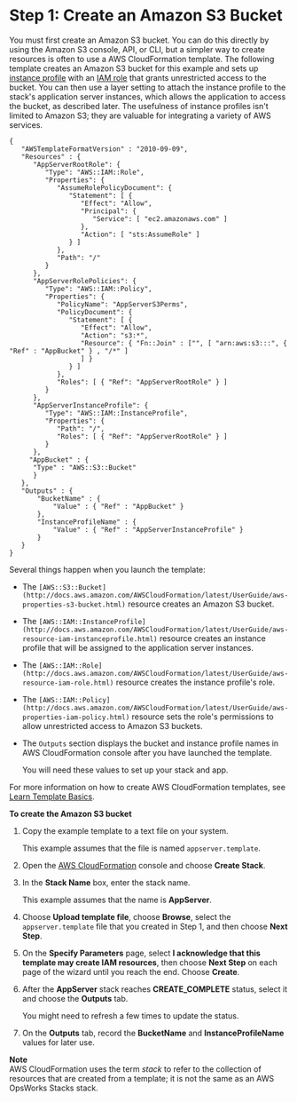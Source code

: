 # Step 1: Create an Amazon S3 Bucket<a name="using-s3-bucket"></a>

You must first create an Amazon S3 bucket\. You can do this directly by using the Amazon S3 console, API, or CLI, but a simpler way to create resources is often to use a AWS CloudFormation template\. The following template creates an Amazon S3 bucket for this example and sets up [instance profile](http://docs.aws.amazon.com/IAM/latest/UserGuide/instance-profiles.html) with an [IAM role](http://docs.aws.amazon.com/IAM/latest/UserGuide/WorkingWithRoles.html) that grants unrestricted access to the bucket\. You can then use a layer setting to attach the instance profile to the stack's application server instances, which allows the application to access the bucket, as described later\. The usefulness of instance profiles isn't limited to Amazon S3; they are valuable for integrating a variety of AWS services\. 

```
{
   "AWSTemplateFormatVersion" : "2010-09-09",
   "Resources" : {
      "AppServerRootRole": {
         "Type": "AWS::IAM::Role",
         "Properties": {
            "AssumeRolePolicyDocument": {
               "Statement": [ {
                  "Effect": "Allow",
                  "Principal": {
                     "Service": [ "ec2.amazonaws.com" ]
                  },
                  "Action": [ "sts:AssumeRole" ]
               } ]
            },
            "Path": "/"
         }
      },
      "AppServerRolePolicies": {
         "Type": "AWS::IAM::Policy",
         "Properties": {
            "PolicyName": "AppServerS3Perms",
            "PolicyDocument": {
               "Statement": [ {
                  "Effect": "Allow",
                  "Action": "s3:*",
                  "Resource": { "Fn::Join" : ["", [ "arn:aws:s3:::", { "Ref" : "AppBucket" } , "/*" ]
                  ] }
               } ]
            },
            "Roles": [ { "Ref": "AppServerRootRole" } ]
         }
      },
      "AppServerInstanceProfile": {
         "Type": "AWS::IAM::InstanceProfile",
         "Properties": {
            "Path": "/",
            "Roles": [ { "Ref": "AppServerRootRole" } ]
         }
      },
     "AppBucket" : {
      "Type" : "AWS::S3::Bucket"
      }
   },
   "Outputs" : {
       "BucketName" : {
           "Value" : { "Ref" : "AppBucket" }
       },
       "InstanceProfileName" : {
           "Value" : { "Ref" : "AppServerInstanceProfile" }
       }
   }
}
```

Several things happen when you launch the template:
+ The `[AWS::S3::Bucket](http://docs.aws.amazon.com/AWSCloudFormation/latest/UserGuide/aws-properties-s3-bucket.html)` resource creates an Amazon S3 bucket\.
+ The `[AWS::IAM::InstanceProfile](http://docs.aws.amazon.com/AWSCloudFormation/latest/UserGuide/aws-resource-iam-instanceprofile.html)` resource creates an instance profile that will be assigned to the application server instances\.
+ The `[AWS::IAM::Role](http://docs.aws.amazon.com/AWSCloudFormation/latest/UserGuide/aws-resource-iam-role.html)` resource creates the instance profile's role\.
+ The `[AWS::IAM::Policy](http://docs.aws.amazon.com/AWSCloudFormation/latest/UserGuide/aws-properties-iam-policy.html)` resource sets the role's permissions to allow unrestricted access to Amazon S3 buckets\.
+ The `Outputs` section displays the bucket and instance profile names in AWS CloudFormation console after you have launched the template\.

  You will need these values to set up your stack and app\.

For more information on how to create AWS CloudFormation templates, see [Learn Template Basics](http://docs.aws.amazon.com/AWSCloudFormation/latest/UserGuide/gettingstarted.templatebasics.html)\.

**To create the Amazon S3 bucket**

1. Copy the example template to a text file on your system\.

   This example assumes that the file is named `appserver.template`\.

1. Open the [AWS CloudFormation](https://console.aws.amazon.com/cloudformation/) console and choose **Create Stack**\.

1. In the **Stack Name** box, enter the stack name\.

   This example assumes that the name is **AppServer**\.

1. Choose **Upload template file**, choose **Browse**, select the `appserver.template` file that you created in Step 1, and then choose **Next Step**\.

1. On the **Specify Parameters** page, select **I acknowledge that this template may create IAM resources**, then choose **Next Step** on each page of the wizard until you reach the end\. Choose **Create**\. 

1. After the **AppServer** stack reaches **CREATE\_COMPLETE** status, select it and choose the **Outputs** tab\.

   You might need to refresh a few times to update the status\.

1. On the **Outputs** tab, record the **BucketName** and **InstanceProfileName** values for later use\.

**Note**  
AWS CloudFormation uses the term *stack* to refer to the collection of resources that are created from a template; it is not the same as an AWS OpsWorks Stacks stack\.